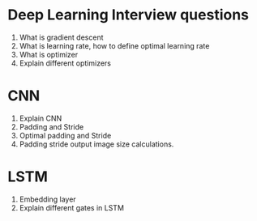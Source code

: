 # Deep Learning Interview questions

1. What is gradient descent
2. What is learning rate, how to define optimal learning rate
3. What is optimizer
4. Explain different optimizers

# CNN
1. Explain CNN
2. Padding and Stride
3. Optimal padding and Stride
4. Padding stride output image size calculations. 

# LSTM
1. Embedding layer
2. Explain different gates in LSTM
